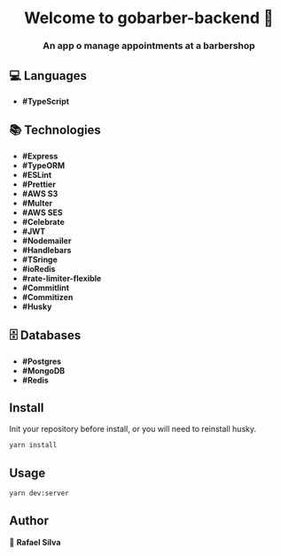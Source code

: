 <h1 align="center">Welcome to gobarber-backend 👋</h1>

<h3 align="center" >
  An app o manage appointments at a barbershop
</h3>



## :computer: Languages

- **#TypeScript**

## :books: Technologies

- **#Express**
- **#TypeORM**
- **#ESLint**
- **#Prettier**
- **#AWS S3**
- **#Multer**
- **#AWS SES**
- **#Celebrate**
- **#JWT**
- **#Nodemailer**
- **#Handlebars**
- **#TSringe**
- **#ioRedis**
- **#rate-limiter-flexible**
- **#Commitlint**
- **#Commitizen**
- **#Husky**

## :file_cabinet: Databases

- **#Postgres**
- **#MongoDB**
- **#Redis**

## Install

Init your repository before install, or you will need to reinstall husky.

```sh
yarn install
```

## Usage

```sh
yarn dev:server
```

## Author

👤 **Rafael Silva**


